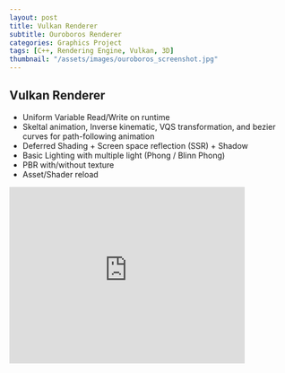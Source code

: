 ```yaml
---
layout: post
title: Vulkan Renderer
subtitle: Ouroboros Renderer
categories: Graphics Project
tags: [C++, Rendering Engine, Vulkan, 3D]
thumbnail: "/assets/images/ouroboros_screenshot.jpg"
---
```

 
## Vulkan Renderer

- Uniform Variable Read/Write on runtime
- Skeltal animation, Inverse kinematic, VQS transformation, and bezier curves for path-following animation
- Deferred Shading + Screen space reflection (SSR) + Shadow
- Basic Lighting with multiple light (Phong / Blinn Phong)
- PBR with/without texture
- Asset/Shader reload

<iframe width="420" height="315" src="https://www.youtube.com/embed/Z8Fgf065Ayk" frameborder="0" allowfullscreen></iframe>


